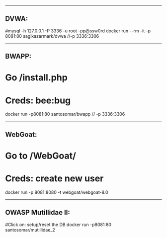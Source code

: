 -----
DVWA:
-----
#mysql -h 127.0.0.1 -P 3336 -u root -pp@ssw0rd
docker run --rm -it -p 8081:80 sagikazarmark/dvwa //-p 3336:3306

------
BWAPP:
------
# Go /install.php
# Creds: bee:bug
docker run -p8081:80 santosomar/bwapp // -p 3336:3306

--------
WebGoat:
--------
# Go to /WebGoat/
# Creds: create new user
docker run -p 8081:8080 -t webgoat/webgoat-8.0

--------------------
OWASP Mutillidae II:
--------------------
#Click on: setup/reset the DB
docker run -p8081:80 santosomar/mutillidae_2
